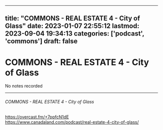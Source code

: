 
---
title: "COMMONS - REAL ESTATE 4 - City of Glass"
date: 2023-01-07 22:55:12
lastmod: 2023-09-04 19:34:13
categories: ['podcast', 'commons']
draft: false
---


# COMMONS - REAL ESTATE 4 - City of Glass

No notes recorded

- - -
###### COMMONS - REAL ESTATE 4 - City of Glass

https://overcast.fm/+7ppfcN1dE  
https://www.canadaland.com/podcast/real-estate-4-city-of-glass/

<!-- #public #podcast #commons -->

<!-- {BearID:069D30D9-1904-4F8F-BE3F-A37DAFD01A5C-28016-00002D980EBC2A08} -->
